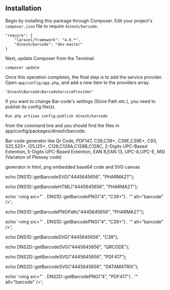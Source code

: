 ## Installation

Begin by installing this package through Composer. Edit your project's `composer.json` file to require `dinesh/barcode`.

    "require": {
		"laravel/framework": "4.0.*",
		"dinesh/barcode": "dev-master"
	}

Next, update Composer from the Terminal:

    composer update


Once this operation completes, the final step is to add the service provider. Open `app/config/app.php`, and add a new item to the providers array.

    'Dinesh\Barcode\BarcodeServiceProvider'

If you want to change Bar-code's settings (Store Path etc.), you need to publish its config file(s).

    Run php artisan config:publish dinesh/barcode 

from the command line and you should find the files in app/config/packages/dinesh/barcode.


Bar-code generator like 
Qr Code,
PDF147,
C39,C39+,
C39E,C39E+,
C93,
S25,S25+,
I25,I25+,
C128,C128A,C128B,C128C,
2-Digits UPC-Based Extention,
5-Digits UPC-Based Extention,
EAN 8,EAN 13,
UPC-A,UPC-E,
MSI (Variation of Plessey code)

generator in html, png embedded base64 code and SVG canvas 


echo DNS1D::getBarcodeSVG("4445645656", "PHARMA2T");

echo DNS1D::getBarcodeHTML("4445645656", "PHARMA2T");

echo '<img src="' . DNS1D::getBarcodePNG("4", "C39+") . '" alt="barcode"   />';

echo DNS1D::getBarcodePNGPath("4445645656", "PHARMA2T");

echo '<img src="' . DNS1D::getBarcodePNG("4", "C39+") . '" alt="barcode"   />';



echo DNS1D::getBarcodeSVG("4445645656", "C39");

echo DNS2D::getBarcodeSVG("4445645656", "QRCODE");

echo DNS2D::getBarcodeSVG("4445645656", "PDF417");

echo DNS2D::getBarcodeSVG("4445645656", "DATAMATRIX");


echo '<img src="' . DNS2D::getBarcodePNG("4", "PDF417") . '" alt="barcode"   />';